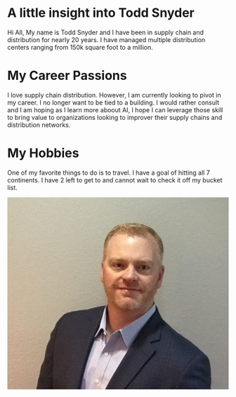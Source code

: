 # A little insight into Todd Snyder
Hi All, My name is Todd Snyder and I have been in supply chain and distribution for nearly 20 years. I have managed multiple distribution centers ranging from 150k square foot to a million.

# My Career Passions
I love supply chain distribution. However, I am currently looking to pivot in my career. I no longer want to be tied to a building. I would rather consult and I am hoping as I learn more aboout AI, I hope I can leverage those skill to bring value to organizations looking to improver their supply chains and distribution networks.

# My Hobbies
One of my favorite things to do is to travel. I have a goal of hitting all 7 continents. I have 2 left to get to and cannot wait to check it off my bucket list.

![headshot](todd_pic.jpeg)

